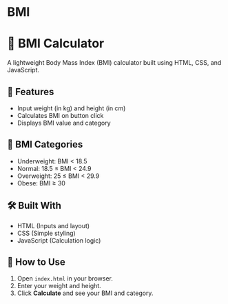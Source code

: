# BMI
# 🧮 BMI Calculator

A lightweight Body Mass Index (BMI) calculator built using HTML, CSS, and JavaScript.

## 📐 Features
- Input weight (in kg) and height (in cm)
- Calculates BMI on button click
- Displays BMI value and category

## 🧠 BMI Categories
- Underweight: BMI < 18.5
- Normal: 18.5 ≤ BMI < 24.9
- Overweight: 25 ≤ BMI < 29.9
- Obese: BMI ≥ 30

## 🛠️ Built With
- HTML (Inputs and layout)
- CSS (Simple styling)
- JavaScript (Calculation logic)

## 🚀 How to Use
1. Open `index.html` in your browser.
2. Enter your weight and height.
3. Click **Calculate** and see your BMI and category.
